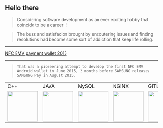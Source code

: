 ## Hello there 

> Considering software development as an ever exciting hobby that coincide to be a career !! 

> The buzz and satisfacion brought by encoutering issues and finding resolutions had become some sort of addiction that keep life rolling. 
---
[NFC EMV payment wallet 2015](https://www.youtube.com/watch?v=5yo0GAMFaXA)
***
> `That was a pioneering attempt to develop the first NFC EMV Android wallet in June 2015, 2 months before SAMSUNG releases SAMSUNG Pay in August 2015.`

</style>
<table>
  <tr>
     <td>C++</td>
     <td>JAVA</td>
     <td>MySQL</td>
     <td>NGINX</td>
     <td>GITLAB</td>
     <td>POSTMAN</td>
     <td>kubernetes</td>
     <td>Docker</td>
     <td>Microservices</td>
  </tr>
  <tr>
    <td><img src="https://user-images.githubusercontent.com/102011478/175897213-71d90ae3-09af-48a9-a297-9b2be6db0d62.svg" width="100" height="100" /></td>
    <td><img src="https://user-images.githubusercontent.com/102011478/176021751-5e083718-146e-4f15-9878-7fc77d28a7be.svg" width="100" height="100" /></td>
    <td><img src="https://user-images.githubusercontent.com/102011478/176022521-23515a0f-e90c-49ad-a22b-3fc21f74cab5.svg" width="100" height="100" /></td>
    <td><img src="https://user-images.githubusercontent.com/102011478/176027657-858d6522-a882-46eb-9765-37a95a8e96b8.png" width="100" height="100" /></td>
    <td><img src="https://user-images.githubusercontent.com/102011478/176027684-bbf9403f-ae21-4458-a063-4f3cf1a6aeeb.png" width="100" height="100" /></td>
    <td><img src="https://user-images.githubusercontent.com/102011478/176027724-6d4cab5f-9d5e-4a12-b15a-87168deb01e2.png" width="100" height="100" /></td>
    <td><img src="https://user-images.githubusercontent.com/102011478/176029011-35efaf9d-6660-42a3-9503-a95647e9c52e.png" width="100" height="100" /></td>
    <td><img src="https://user-images.githubusercontent.com/102011478/176029025-bce1875e-68aa-47f1-af25-6f29b9c04f17.png" width="100" height="100" /></td>
    <td><img src="https://user-images.githubusercontent.com/102011478/176029063-c6b290b4-79f4-4b34-9362-e51de747b403.jpg" width="100" height="100" /></td>
  </tr>
</table>






<!--
**k3EEE/K3EEE** is a ✨ _special_ ✨ repository because its `README.md` (this file) appears on your GitHub profile.

Here are some ideas to get you started:

- 🔭 I’m currently working on ...
- 🌱 I’m currently learning ...
- 👯 I’m looking to collaborate on ...
- 🤔 I’m looking for help with ...
- 💬 Ask me about ...
- 📫 How to reach me: ...
- 😄 Pronouns: ...
- ⚡ Fun fact: ...
-->
